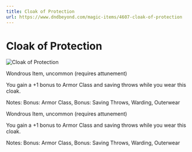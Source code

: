 ```yaml
---
title: Cloak of Protection
url: https://www.dndbeyond.com/magic-items/4607-cloak-of-protection
---
```


# Cloak of Protection

![Cloak of Protection](cloak-of-protection.png)

Wondrous Item, uncommon (requires attunement)

You gain a +1 bonus to Armor Class and saving throws while you wear this cloak.

Notes: Bonus: Armor Class, Bonus: Saving Throws, Warding, Outerwear

Wondrous Item, uncommon (requires attunement)

You gain a +1 bonus to Armor Class and saving throws while you wear this cloak.

Notes: Bonus: Armor Class, Bonus: Saving Throws, Warding, Outerwear